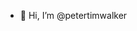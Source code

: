 - 👋 Hi, I’m @petertimwalker

<!---
petertimwalker/petertimwalker is a ✨ special ✨ repository because its `README.md` (this file) appears on your GitHub profile.
You can click the Preview link to take a look at your changes.
--->
